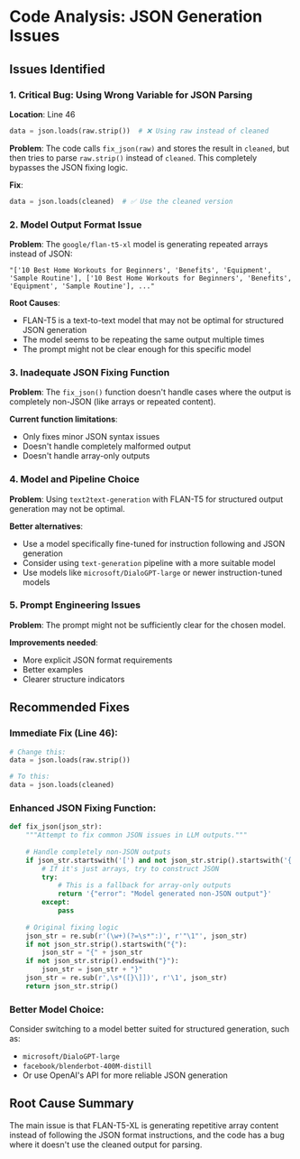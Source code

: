 # Code Analysis: JSON Generation Issues

## Issues Identified

### 1. **Critical Bug: Using Wrong Variable for JSON Parsing**
**Location**: Line 46
```python
data = json.loads(raw.strip())  # ❌ Using raw instead of cleaned
```

**Problem**: The code calls `fix_json(raw)` and stores the result in `cleaned`, but then tries to parse `raw.strip()` instead of `cleaned`. This completely bypasses the JSON fixing logic.

**Fix**: 
```python
data = json.loads(cleaned)  # ✅ Use the cleaned version
```

### 2. **Model Output Format Issue**
**Problem**: The `google/flan-t5-xl` model is generating repeated arrays instead of JSON:
```
"['10 Best Home Workouts for Beginners', 'Benefits', 'Equipment', 'Sample Routine'], ['10 Best Home Workouts for Beginners', 'Benefits', 'Equipment', 'Sample Routine'], ..."
```

**Root Causes**:
- FLAN-T5 is a text-to-text model that may not be optimal for structured JSON generation
- The model seems to be repeating the same output multiple times
- The prompt might not be clear enough for this specific model

### 3. **Inadequate JSON Fixing Function**
**Problem**: The `fix_json()` function doesn't handle cases where the output is completely non-JSON (like arrays or repeated content).

**Current function limitations**:
- Only fixes minor JSON syntax issues
- Doesn't handle completely malformed output
- Doesn't handle array-only outputs

### 4. **Model and Pipeline Choice**
**Problem**: Using `text2text-generation` with FLAN-T5 for structured output generation may not be optimal.

**Better alternatives**:
- Use a model specifically fine-tuned for instruction following and JSON generation
- Consider using `text-generation` pipeline with a more suitable model
- Use models like `microsoft/DialoGPT-large` or newer instruction-tuned models

### 5. **Prompt Engineering Issues**
**Problem**: The prompt might not be sufficiently clear for the chosen model.

**Improvements needed**:
- More explicit JSON format requirements
- Better examples
- Clearer structure indicators

## Recommended Fixes

### Immediate Fix (Line 46):
```python
# Change this:
data = json.loads(raw.strip())

# To this:
data = json.loads(cleaned)
```

### Enhanced JSON Fixing Function:
```python
def fix_json(json_str):
    """Attempt to fix common JSON issues in LLM outputs."""
    
    # Handle completely non-JSON outputs
    if json_str.startswith('[') and not json_str.strip().startswith('{'):
        # If it's just arrays, try to construct JSON
        try:
            # This is a fallback for array-only outputs
            return '{"error": "Model generated non-JSON output"}'
        except:
            pass
    
    # Original fixing logic
    json_str = re.sub(r'(\w+)(?=\s*":)', r'"\1"', json_str)
    if not json_str.strip().startswith("{"):
        json_str = "{" + json_str
    if not json_str.strip().endswith("}"):
        json_str = json_str + "}"
    json_str = re.sub(r',\s*([}\]])', r'\1', json_str)
    return json_str.strip()
```

### Better Model Choice:
Consider switching to a model better suited for structured generation, such as:
- `microsoft/DialoGPT-large`
- `facebook/blenderbot-400M-distill`
- Or use OpenAI's API for more reliable JSON generation

## Root Cause Summary
The main issue is that FLAN-T5-XL is generating repetitive array content instead of following the JSON format instructions, and the code has a bug where it doesn't use the cleaned output for parsing.